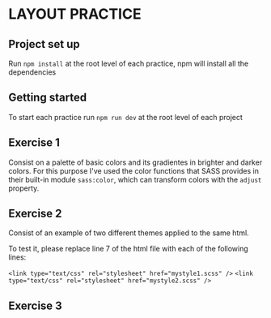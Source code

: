 # LAYOUT PRACTICE

## Project set up

Run `npm install` at the root level of each practice, npm will install all the dependencies

## Getting started

To start each practice run `npm run dev` at the root level of each project

## Exercise 1

Consist on a palette of basic colors and its gradientes in brighter and darker colors. For this purpose I've used the color functions that SASS provides in their built-in module `sass:color`, which can transform colors with the `adjust` property.

## Exercise 2

Consist of an example of two different themes applied  to the same html. 

To test it, please replace line 7 of the html file with each of the following lines:

`<link type="text/css" rel="stylesheet" href="mystyle1.scss" />`
`<link type="text/css" rel="stylesheet" href="mystyle2.scss" />`

## Exercise 3

